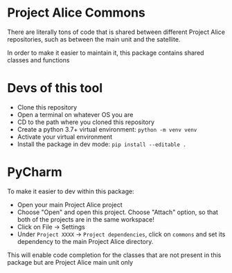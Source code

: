 # Project Alice Commons
There are literally tons of code that is shared between different Project Alice repositories, such as between the main unit and the satellite.

In order to make it easier to maintain it, this package contains shared classes and functions

# Devs of this tool
- Clone this repository
- Open a terminal on whatever OS you are
- CD to the path where you cloned this repository
- Create a python 3.7+ virtual environment:
  `python -m venv venv`
- Activate your virtual environment
- Install the package in dev mode:
  `pip install --editable .`

# PyCharm
To make it easier to dev within this package:
- Open your main Project Alice project
- Choose "Open" and open this project. Choose "Attach" option, so that both of the projects are in the same workspace!
- Click on File -> Settings
- Under `Project XXXX` -> `Project dependencies`, click on `commons` and set its dependency to the main Project Alice directory.

This will enable code completion for the classes that are not present in this package but are Project Alice main unit only